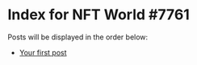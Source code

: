 # Index for NFT World #7761
Posts will be displayed in the order below:

- [Your first post](./001-first.md)

